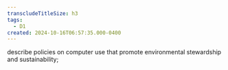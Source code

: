 ```yaml
---
transcludeTitleSize: h3
tags:
  - D1
created: 2024-10-16T06:57:35.000-0400
---
```

describe policies on computer use that promote environmental stewardship and sustainability;
